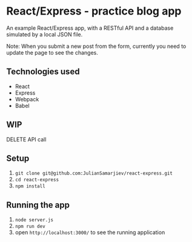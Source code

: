 # React/Express - practice blog app

An example React/Express app, with a RESTful API and a database simulated by a local JSON file.

Note: When you submit a new post from the form, currently you need to update the page to see the changes.

## Technologies used

- React
- Express
- Webpack
- Babel

## WIP

DELETE API call

## Setup

1. `git clone git@github.com:JulianSamarjiev/react-express.git`
2. `cd react-express`
2. `npm install`

## Running the app

1. `node server.js`
2. `npm run dev`
3. open `http://localhost:3000/` to see the running application

